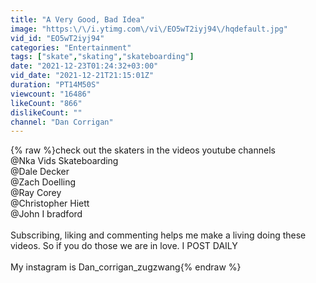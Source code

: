 ```yaml
---
title: "A Very Good, Bad Idea"
image: "https:\/\/i.ytimg.com\/vi\/EO5wT2iyj94\/hqdefault.jpg"
vid_id: "EO5wT2iyj94"
categories: "Entertainment"
tags: ["skate","skating","skateboarding"]
date: "2021-12-23T01:24:32+03:00"
vid_date: "2021-12-21T21:15:01Z"
duration: "PT14M50S"
viewcount: "16486"
likeCount: "866"
dislikeCount: ""
channel: "Dan Corrigan"
---
```

{% raw %}check out the skaters in the videos youtube channels<br />@Nka Vids Skateboarding <br />@Dale Decker <br />@Zach Doelling <br />@Ray Corey <br />@Christopher Hiett <br />@John I bradford <br /><br />Subscribing, liking and commenting helps me make a living doing these videos. So if you do those we are in love. I POST DAILY <br /><br />My instagram is Dan_corrigan_zugzwang{% endraw %}
